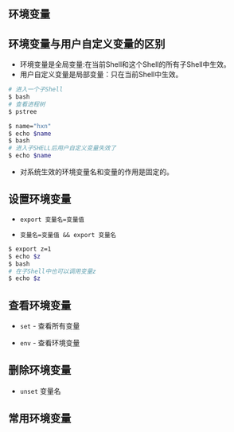 ## 环境变量



## 环境变量与用户自定义变量的区别

- 环境变量是全局变量:在当前Shell和这个Shell的所有子Shell中生效。
- 用户自定义变量是局部变量：只在当前Shell中生效。

```bash
# 进入一个子Shell
$ bash
# 查看进程树
$ pstree

$ name="hxn"
$ echo $name
$ bash
# 进入子SHELL后用户自定义变量失效了
$ echo $name
```

- 对系统生效的环境变量名和变量的作用是固定的。



## 设置环境变量

- `export 变量名=变量值`

- `变量名=变量值 && export 变量名`

```bash
$ export z=1
$ echo $z
$ bash
# 在子Shell中也可以调用变量z
$ echo $z
```



## 查看环境变量

- `set` - 查看所有变量

- `env` - 查看环境变量



## 删除环境变量

- `unset` 变量名



## 常用环境变量

